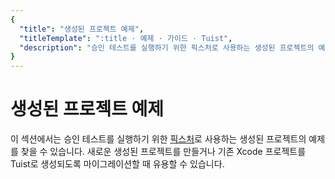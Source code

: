 ```yaml
---
{
  "title": "생성된 프로젝트 예제",
  "titleTemplate": ":title · 예제 · 가이드 · Tuist",
  "description": "승인 테스트를 실행하기 위한 픽스처로 사용하는 생성된 프로젝트의 예제입니다."
}
---
```

# 생성된 프로젝트 예제

이 섹션에서는 승인 테스트를 실행하기 위한 [픽스처](https://github.com/tuist/tuist/tree/main/cli/Fixtures)로 사용하는 <LocalizedLink to="/guides/features/projects">생성된 프로젝트</LocalizedLink>의 예제를 찾을 수 있습니다. 새로운 생성된 프로젝트를 만들거나 기존 Xcode 프로젝트를 Tuist로 생성되도록 마이그레이션할 때 유용할 수 있습니다.